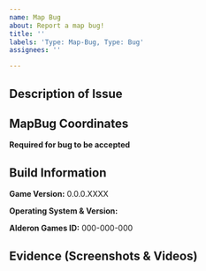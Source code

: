 ```yaml
---
name: Map Bug
about: Report a map bug!
title: ''
labels: 'Type: Map-Bug, Type: Bug'
assignees: ''

---
```


## Description of Issue

## MapBug Coordinates 
**Required for bug to be accepted**

## Build Information

**Game Version:** 0.0.0.XXXX

**Operating System & Version:**

**Alderon Games ID:** 000-000-000

## Evidence (Screenshots & Videos)
